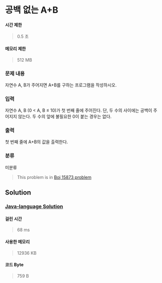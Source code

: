 # 공백 없는 A+B
#### 시간 제한
> 0.5 초
#### 메모리 제한
> 512 MB
### 문제 내용

자연수 A, B가 주어지면 A+B를 구하는 프로그램을 작성하시오.

### 입력

자연수 A, B (0 < A, B ≤ 10)가 첫 번째 줄에 주어진다. 단, 두 수의 사이에는 공백이 주어지지 않는다. 두 수의 앞에 불필요한 0이 붙는 경우는 없다.

### 출력

첫 번째 줄에 A+B의 값을 출력한다.

### 분류
미분류
> This problem is in [Boj 15873 problem](https://www.acmicpc.net/problem/15873)

## Solution
### [Java-language Solution](./main.java)
#### 걸린 시간
> 68 ms
#### 사용한 메모리
> 12936 KB
#### 코드 Byte
> 759 B
